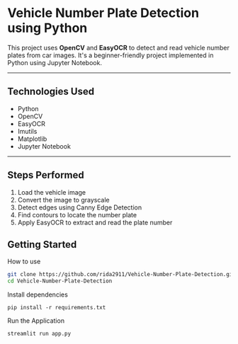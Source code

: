 #  Vehicle Number Plate Detection using Python

This project uses **OpenCV** and **EasyOCR** to detect and read vehicle number plates from car images. It's a beginner-friendly project implemented in Python using Jupyter Notebook.

---

##  Technologies Used
- Python
- OpenCV
- EasyOCR
- Imutils
- Matplotlib
- Jupyter Notebook

---

## Steps Performed
1. Load the vehicle image
2. Convert the image to grayscale
3. Detect edges using Canny Edge Detection
4. Find contours to locate the number plate
5. Apply EasyOCR to extract and read the plate number

## Getting Started

How to use  
```bash
git clone https://github.com/rida2911/Vehicle-Number-Plate-Detection.git
cd Vehicle-Number-Plate-Detection
```
Install dependencies

```
pip install -r requirements.txt

```
Run the Application

```
streamlit run app.py
```

